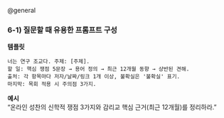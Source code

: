 @general

### 6-1) 질문할 때 유용한 프롬프트 구성

**템플릿**

```text
너는 연구 조교다. 주제: [주제].
할 일: 핵심 쟁점 5문장 → 용어 정의 → 최근 12개월 동향 → 상반된 견해.
출처: 각 항목마다 저자/날짜/링크 1개 이상, 불확실은 '불확실' 표기.
마지막: 목회 적용 시 주의점 3가지.
```

**예시**  
“온라인 성찬의 신학적 쟁점 3가지와 감리교 핵심 근거(최근 12개월)를 정리하라.”
